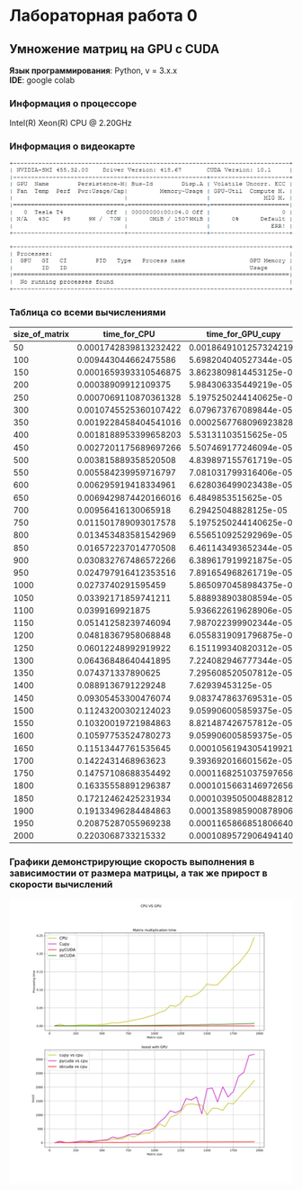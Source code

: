 # Лабораторная работа 0 
## Умножение матриц на GPU с CUDA 
**Язык программирования**: Python, v = 3.x.x\
**IDE**: google colab

### Информация о процессоре 
Intel(R) Xeon(R) CPU @ 2.20GHz

### Информация о видеокарте
![GPU INFO](gpuinfo.png?raw=true)


### Таблица со всеми вычислениями
|size_of_matrix                                                |time_for_CPU       |time_for_GPU_cupy     |time_for_GPU_pycuda   |time_for_GPU_skcuda   |boost cupy & cpu  |boost pycuda & cpu|boost skcuda & cpu|
|--------------------------------------------------------------|-------------------|----------------------|----------------------|----------------------|------------------|------------------|------------------|
|50                                                            |0.0001742839813232422|0.0018649101257324219 |0.00016832351684570312|0.0006241798400878906 |0.0934543594988494|1.0354107648725213|0.2792207792207792|
|100                                                           |0.009443044662475586|5.698204040527344e-05 |9.012222290039062e-05 |0.0001933574676513672 |165.71966527196653|104.78042328042328|48.83723797780518 |
|150                                                           |0.0001659393310546875|3.8623809814453125e-05|7.987022399902344e-05 |0.0002651214599609375 |4.296296296296297 |2.0776119402985076|0.6258992805755396|
|200                                                           |0.00038909912109375|5.984306335449219e-05 |4.696846008300781e-05 |0.0002460479736328125 |6.50199203187251  |8.284263959390863 |1.5813953488372092|
|250                                                           |0.0007069110870361328|5.1975250244140625e-05|4.410743713378906e-05 |0.00018334388732910156|13.600917431192661|16.027027027027028|3.8556566970091026|
|300                                                           |0.0010745525360107422|6.079673767089844e-05 |4.863739013671875e-05 |0.0002560615539550781 |17.67450980392157 |22.09313725490196 |4.196461824953445 |
|350                                                           |0.0019228458404541016|0.0002567768096923828 |5.054473876953125e-05 |0.00028324127197265625|7.488393686165274 |38.04245283018868 |6.788720538720539 |
|400                                                           |0.0018188953399658203|5.53131103515625e-05  |4.267692565917969e-05 |0.0002396106719970703 |32.883620689655174|42.62011173184357 |7.591044776119403 |
|450                                                           |0.0027201175689697266|5.507469177246094e-05 |4.9591064453125e-05   |0.00032401084899902344|49.38961038961039 |54.85096153846154 |8.39514348785872  |
|500                                                           |0.003815889358520508|4.839897155761719e-05 |5.125999450683594e-05 |0.0006022453308105469 |78.8423645320197  |74.44186046511628 |6.336104513064133 |
|550                                                           |0.005584239959716797|7.081031799316406e-05 |4.673004150390625e-05 |0.0006773471832275391 |78.86195286195286 |119.5             |8.244280183034142 |
|600                                                           |0.006295919418334961|6.628036499023438e-05 |4.3392181396484375e-05|0.0006568431854248047 |94.98920863309353 |145.0934065934066 |9.585117967332124 |
|650                                                           |0.0069429874420166016|6.4849853515625e-05   |7.867813110351562e-05 |0.000720977783203125  |107.0625          |88.24545454545455 |9.629960317460318 |
|700                                                           |0.00956416130065918|6.29425048828125e-05  |4.839897155761719e-05 |0.0007457733154296875 |151.95075757575756|197.61083743842366|12.824488491048593|
|750                                                           |0.011501789093017578|5.1975250244140625e-05|4.482269287109375e-05 |0.0008637905120849609 |221.29357798165137|256.6063829787234 |13.31548440518907 |
|800                                                           |0.013453483581542969|6.556510925292969e-05 |4.38690185546875e-05  |0.0009889602661132812 |205.19272727272727|306.67391304347825|13.603664416586307|
|850                                                           |0.016572237014770508|6.461143493652344e-05 |5.984306335449219e-05 |0.0010640621185302734 |256.4907749077491 |276.9282868525896 |15.57450145641945 |
|900                                                           |0.030832767486572266|6.389617919921875e-05 |4.506111145019531e-05 |0.0011801719665527344 |482.54477611940297|684.2433862433862 |26.125656565656566|
|950                                                           |0.024797916412353516|7.891654968261719e-05 |4.553794860839844e-05 |0.0012099742889404297 |314.2296072507553 |544.5549738219895 |20.49458128078818 |
|1000                                                          |0.0273740291595459 |5.8650970458984375e-05|4.5299530029296875e-05|0.0013976097106933594 |466.7276422764228 |604.2894736842105 |19.586318662572502|
|1050                                                          |0.03392171859741211|5.888938903808594e-05 |4.553794860839844e-05 |0.0016222000122070312 |576.0242914979757 |744.9109947643979 |20.91093474426808 |
|1100                                                          |0.0399169921875    |5.936622619628906e-05 |4.38690185546875e-05  |0.0017483234405517578 |672.3855421686746 |909.9130434782609 |22.831583253784263|
|1150                                                          |0.05141258239746094|7.987022399902344e-05 |5.888938903808594e-05 |0.001837015151977539  |643.7014925373135 |873.0364372469636 |27.9870214146658  |
|1200                                                          |0.04818367958068848|6.0558319091796875e-05|6.175041198730469e-05 |0.001997232437133789  |795.6574803149606 |780.2972972972973 |24.125223827145756|
|1250                                                          |0.06012248992919922|6.151199340820312e-05 |5.221366882324219e-05 |0.0021784305572509766 |977.4108527131783 |1151.4703196347032|27.598993104957863|
|1300                                                          |0.06436848640441895|7.224082946777344e-05 |5.364418029785156e-05 |0.0025129318237304688 |891.026402640264  |1199.9155555555556|25.614895635673623|
|1350                                                          |0.074371337890625  |7.295608520507812e-05 |5.340576171875e-05    |0.0031974315643310547 |1019.3986928104575|1392.5714285714287|23.259712176571472|
|1400                                                          |0.0889136791229248 |7.62939453125e-05     |5.030632019042969e-05 |0.0029532909393310547 |1165.409375       |1767.4454976303318|30.106644062323404|
|1450                                                          |0.09305453300476074|9.083747863769531e-05 |5.054473876953125e-05 |0.0034935474395751953 |1024.4068241469815|1841.0330188679245|26.63611547123456 |
|1500                                                          |0.11243200302124023|9.059906005859375e-05 |5.364418029785156e-05 |0.0036172866821289062 |1240.9842105263158|2095.8844444444444|31.081861323490642|
|1550                                                          |0.10320019721984863|8.821487426757812e-05 |5.841255187988281e-05 |0.004346609115600586  |1169.872972972973 |1766.7469387755102|23.742691020788765|
|1600                                                          |0.10597753524780273|9.059906005859375e-05 |5.507469177246094e-05 |0.0039730072021484375 |1169.7421052631578|1924.2510822510822|26.674387902064332|
|1650                                                          |0.11513447761535645|0.00010561943054199219|5.6743621826171875e-05|0.004258155822753906  |1090.0880361173815|2029.0294117647059|27.03857782754759 |
|1700                                                          |0.1422431468963623 |9.393692016601562e-05 |5.6743621826171875e-05|0.004748106002807617  |1514.2411167512691|2506.768907563025 |29.957870951544063|
|1750                                                          |0.14757108688354492|0.00011682510375976562|5.7220458984375e-05   |0.00495147705078125   |1263.1795918367347|2578.991666666667 |29.803447611710325|
|1800                                                          |0.16335558891296387|0.00010156631469726562|5.936622619628906e-05 |0.0054798126220703125 |1608.3638497652582|2751.6586345381525|29.810433344935607|
|1850                                                          |0.17212462425231934|0.00010395050048828125|5.841255187988281e-05 |0.005728960037231445  |1655.8325688073394|2946.7061224489794|30.044654375962377|
|1900                                                          |0.19133496284484863|0.00013589859008789062|5.841255187988281e-05 |0.005975246429443359  |1407.9245614035087|3275.579591836735 |32.02126725720214 |
|1950                                                          |0.20875287055969238|0.00011658668518066406|6.556510925292969e-05 |0.0067899227142333984 |1790.5378323108384|3183.9018181818183|30.744513501176307|
|2000                                                          |0.2203068733215332 |0.00010895729064941406|6.222724914550781e-05 |0.0071756839752197266 |2021.9562363238513|3540.360153256705 |30.701863973153472|


### Графики демонстрирующие скорость выполнения в зависимостии от размера матрицы, а так же прирост в скорости вычислений
![График демонстрирующий прирост в скорости вычислений](plot.svg?raw=true )
